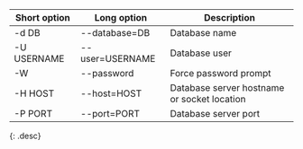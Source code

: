 | Short option | Long option      | Description |
| ------------ | ---------------- | --- |
| -d DB        | \--database=DB   | Database name |
| -U USERNAME  | \--user=USERNAME | Database user |
| -W           | \--password      | Force password prompt |
| -H HOST      | \--host=HOST     | Database server hostname or socket location |
| -P PORT      | \--port=PORT     | Database server port |
{: .desc}
